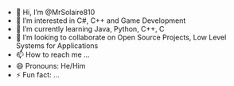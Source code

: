 - 👋 Hi, I’m @MrSolaire810
- 👀 I’m interested in C#, C++ and Game Development
- 🌱 I’m currently learning Java, Python, C++, C
- 💞️ I’m looking to collaborate on Open Source Projects, Low Level Systems for Applications
- 📫 How to reach me ...
- 😄 Pronouns: He/Him
- ⚡ Fun fact: ...

<!---
MrSolaire810/MrSolaire810 is a ✨ special ✨ repository because its `README.md` (this file) appears on your GitHub profile.
You can click the Preview link to take a look at your changes.
--->
